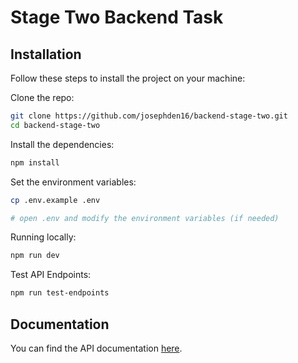 # Stage Two Backend Task

## Installation

Follow these steps to install the project on your machine:

Clone the repo:

```bash
git clone https://github.com/josephden16/backend-stage-two.git
cd backend-stage-two
```

Install the dependencies:

```bash
npm install
```

Set the environment variables:

```bash
cp .env.example .env

# open .env and modify the environment variables (if needed)
```

Running locally:

```bash
npm run dev
```

Test API Endpoints:

```bash
npm run test-endpoints
```

## Documentation

You can find the API documentation [here](DOCUMENTATION.md).
